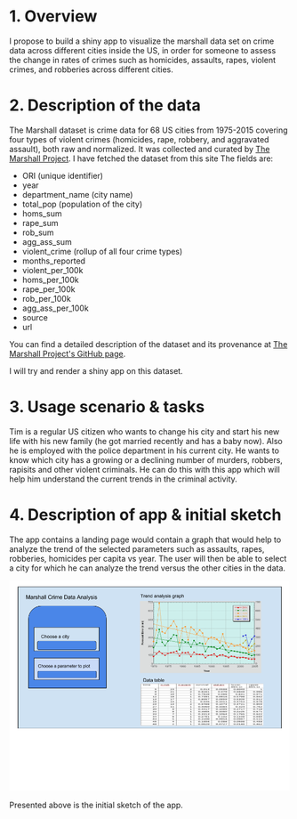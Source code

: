 # 1. Overview

I propose to build a shiny app to visualize the marshall data set on crime data across different cities inside the US, in order for someone to assess the change in rates of crimes such as homicides, assaults, rapes, violent crimes, and robberies across different cities. 

# 2. Description of the data

The Marshall dataset is crime data for 68 US cities from 1975-2015 covering four types of violent crimes (homicides, rape, robbery, and aggravated assault), both raw and normalized. It was collected and curated by [The Marshall Project](https://www.themarshallproject.org). I have fetched the dataset from this site The fields are:

* ORI (unique identifier)
* year
* department_name (city name)
* total_pop (population of the city)
* homs_sum
* rape_sum
* rob_sum
* agg_ass_sum
* violent_crime (rollup of all four crime types)
* months_reported
* violent_per_100k
* homs_per_100k
* rape_per_100k
* rob_per_100k
* agg_ass_per_100k
* source
* url

You can find a detailed description of the dataset and its provenance at [The Marshall Project's GitHub page](https://github.com/themarshallproject/city-crime).

I will try and render a shiny app on this dataset.



# 3. Usage scenario & tasks


Tim is a regular US citizen who wants to change his city and start his new life with his new family (he got married recently and has a baby now). Also he is employed with the police department in his current city. He wants to know which city has a growing or a declining number of murders, robbers, rapisits and other violent criminals. He can do this with this app which will help him understand the current trends in the criminal activity.


# 4. Description of app & initial sketch

The app contains a landing page would contain a graph that would help to analyze the trend of the selected parameters such as assaults, rapes, robberies, homicides per capita vs year. The user will then be able to select a city for which he can analyze the trend versus the other cities in the data.

![](images/proposal.png)

Presented above is the initial sketch of the app.
